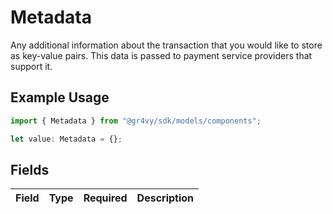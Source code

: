 # Metadata

Any additional information about the transaction that you would like to store as key-value pairs. This data is passed to payment service providers that support it.

## Example Usage

```typescript
import { Metadata } from "@gr4vy/sdk/models/components";

let value: Metadata = {};
```

## Fields

| Field       | Type        | Required    | Description |
| ----------- | ----------- | ----------- | ----------- |